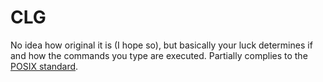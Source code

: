 # CLG
No idea how original it is (I hope so), but basically your luck determines if and how the commands you type are executed.
Partially complies to the [POSIX standard](https://en.wikipedia.org/wiki/POSIX).
